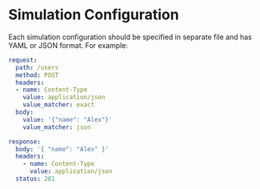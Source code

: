# Simulation Configuration

Each simulation configuration should be specified in separate file and has YAML or JSON format. For example:

```yaml
request:
  path: /users
  method: POST
  headers:
  - name: Content-Type
    value: application/json
    value_matcher: exact
  body:
    value: '{"name": "Alex"}'
    value_matcher: json

response:
  body: '{ "name": "Alex" }'
  headers:
    - name: Content-Type
      value: application/json
  status: 201
```
